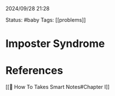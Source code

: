 2024/09/28
21:28

Status: #baby 
Tags: [[problems]]
# Imposter Syndrome



# References

[[📙 How To Takes Smart Notes#Chapter I]]
